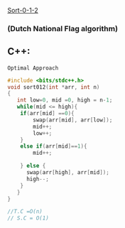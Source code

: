 
[Sort-0-1-2](https://www.codingninjas.com/codestudio/problems/sort-0-1-2_8230695?challengeSlug=striver-sde-challenge&leftPanelTab=1)

### (Dutch National Flag algorithm)
## C++:
```Optimal Approach```

```cpp
#include <bits/stdc++.h> 
void sort012(int *arr, int n)
{
   int low=0, mid =0, high = n-1;
   while(mid <= high){
    if(arr[mid] ==0){
        swap(arr[mid], arr[low]);
        mid++;
        low++;
    }
    else if(arr[mid]==1){
        mid++;

    } else {
      swap(arr[high], arr[mid]);
      high--;
    }
   }
}

//T.C =O(n)
// S.C = O(1)
 
```
